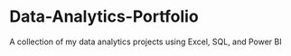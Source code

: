 # Data-Analytics-Portfolio
A collection of my data analytics projects using Excel, SQL, and Power BI

